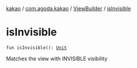 [kakao](../../index.md) / [com.agoda.kakao](../index.md) / [ViewBuilder](index.md) / [isInvisible](./is-invisible.md)

# isInvisible

`fun isInvisible(): `[`Unit`](https://kotlinlang.org/api/latest/jvm/stdlib/kotlin/-unit/index.html)

Matches the view with INVISIBLE visibility

